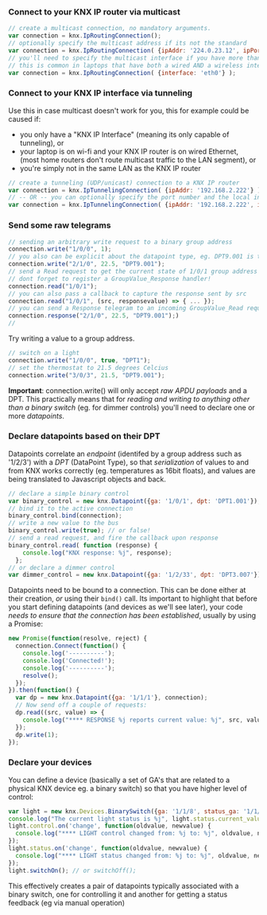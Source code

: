 ### Connect to your KNX IP router via multicast

```js
// create a multicast connection, no mandatory arguments.
var connection = knx.IpRoutingConnection();
// optionally specify the multicast address if its not the standard
var connection = knx.IpRoutingConnection( {ipAddr: '224.0.23.12', ipPort: 3671} );
// you'll need to specify the multicast interface if you have more than one interface
// this is common in laptops that have both a wired AND a wireless interface
var connection = knx.IpRoutingConnection( {interface: 'eth0'} );
```

### Connect to your KNX IP interface via tunneling

Use this in case multicast doesn't work for you, this for example could be caused if:
- you only have a "KNX IP Interface" (meaning its only capable of tunneling), or
- your laptop is on wi-fi and your KNX IP router is on wired Ethernet, (most home routers don't route multicast traffic to the LAN segment), or
- you're simply not in the same LAN as the KNX IP router

```js
// create a tunneling (UDP/unicast) connection to a KNX IP router
var connection = knx.IpTunnelingConnection( {ipAddr: '192.168.2.222'} );
// -- OR -- you can optionally specify the port number and the local interface:
var connection = knx.IpTunnelingConnection( {ipAddr: '192.168.2.222', ipPort: 3671, interface: 'eth0'} );
```

### Send some raw telegrams

```js
// sending an arbitrary write request to a binary group address
connection.write("1/0/0", 1);
// you also can be explicit about the datapoint type, eg. DPT9.001 is temperature Celcius
connection.write("2/1/0", 22.5, "DPT9.001");
// send a Read request to get the current state of 1/0/1 group address
// dont forget to register a GroupValue_Response handler!
connection.read("1/0/1");
// you can also pass a callback to capture the response sent by src
connection.read("1/0/1", (src, responsevalue) => { ... });
// you can send a Response telegram to an incoming GroupValue_Read request
connection.response("2/1/0", 22.5, "DPT9.001");)
//
```

Try writing a value to a group address.

```js
// switch on a light
connection.write("1/0/0", true, "DPT1");
// set the thermostat to 21.5 degrees Celcius
connection.write("3/0/3", 21.5, "DPT9.001");
```

**Important**: connection.write() will only accept *raw APDU payloads* and a DPT.
This practically means that for *reading and writing to anything other than a binary
switch* (eg. for dimmer controls) you'll need to declare one or more *datapoints*.

### Declare datapoints based on their DPT

Datapoints correlate an *endpoint* (identifed by a group address such as '1/2/3')
with a *DPT* (DataPoint Type), so that *serialization* of values to and from KNX
works correctly (eg. temperatures as 16bit floats), and values are being translated
to Javascript objects and back.

```js
// declare a simple binary control
var binary_control = new knx.Datapoint({ga: '1/0/1', dpt: 'DPT1.001'});
// bind it to the active connection
binary_control.bind(connection);
// write a new value to the bus
binary_control.write(true); // or false!
// send a read request, and fire the callback upon response
binary_control.read( function (response) {
    console.log("KNX response: %j", response);
  };
// or declare a dimmer control
var dimmer_control = new knx.Datapoint({ga: '1/2/33', dpt: 'DPT3.007'});
```

Datapoints need to be bound to a connection. This can be done either at their
creation, *or* using their `bind()` call. Its important to highlight that before
you start defining datapoints (and devices as we'll see later), your code
*needs to ensure that the connection has been established*, usually by using a Promise:

```js
new Promise(function(resolve, reject) {
  connection.Connect(function() {
    console.log('----------');
    console.log('Connected!');
    console.log('----------');
    resolve();
  });
}).then(function() {
  var dp = new knx.Datapoint({ga: '1/1/1'}, connection);
  // Now send off a couple of requests:
  dp.read((src, value) => {
    console.log("**** RESPONSE %j reports current value: %j", src, value);
  });
  dp.write(1);
});
```


### Declare your devices

You can define a device (basically a set of GA's that are related to a
physical KNX device eg. a binary switch) so that you have higher level of control:

```js
var light = new knx.Devices.BinarySwitch({ga: '1/1/8', status_ga: '1/1/108'}, connection);
console.log("The current light status is %j", light.status.current_value);
light.control.on('change', function(oldvalue, newvalue) {
  console.log("**** LIGHT control changed from: %j to: %j", oldvalue, newvalue);
});
light.status.on('change', function(oldvalue, newvalue) {
  console.log("**** LIGHT status changed from: %j to: %j", oldvalue, newvalue);
});
light.switchOn(); // or switchOff();
```

This effectively creates a pair of datapoints typically associated with a binary
switch, one for controlling it and another for getting a status feedback (eg via
manual operation)
